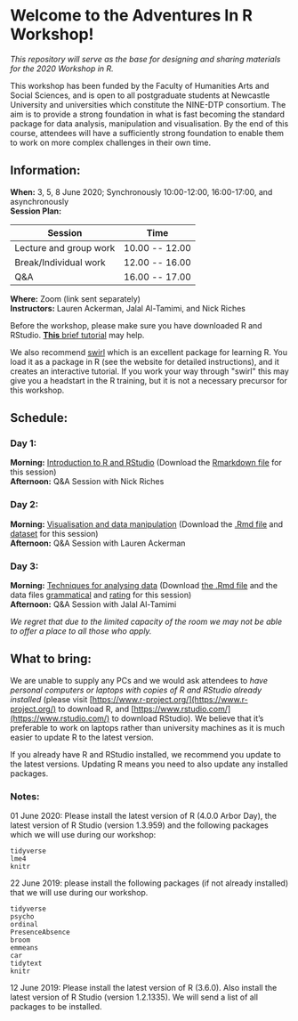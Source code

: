 # Welcome to the Adventures In R Workshop!

*This repository will serve as the base for designing and sharing materials for the 2020 Workshop in R.*

This workshop has been funded by the Faculty of Humanities Arts and Social Sciences, and is open to all postgraduate students at Newcastle University and universities which constitute the NINE-DTP consortium. The aim is to provide a strong foundation in what is fast becoming the standard package for data analysis, manipulation and visualisation. By the end of this course, attendees will have a sufficiently strong foundation to enable them to work on more complex challenges in their own time.

## Information:

**When:** 3, 5, 8 June 2020; Synchronously 10:00-12:00, 16:00-17:00, and asynchronously  
**Session Plan:**

| Session | Time |
| --- | --- |
|Lecture and group work|10.00 -- 12.00|
|Break/Individual work|12.00 -- 16.00|
|Q&A|16.00 -- 17.00|

**Where:** Zoom (link sent separately)  
**Instructors:** Lauren Ackerman, Jalal Al-Tamimi, and Nick Riches  

Before the workshop, please make sure you have downloaded R and RStudio. [**This** brief tutorial](docs/Setting_Up.nb.html) may help.

We also recommend [swirl](https://swirlstats.com/) which is an excellent package for learning R. You load it as a package in R (see the website for detailed instructions), and it creates an interactive tutorial. If you work your way through "swirl" this may give you a headstart in the R training, but it is not a necessary precursor for this workshop.

## Schedule:


### Day 1:

**Morning:** [Introduction to R and RStudio]() (Download the [Rmarkdown file]() for this session)  
**Afternoon:** Q&A Session with Nick Riches

### Day 2:

**Morning:** [Visualisation and data manipulation]() (Download the [.Rmd file]() and [dataset]() for this session)  
**Afternoon:** Q&A Session with Lauren Ackerman

### Day 3:

**Morning:** [Techniques for analysing data]() (Download [the .Rmd file]() and the data files [grammatical](data/grammatical.csv) and [rating](data/rating.csv) for this session)  
**Afternoon:** Q&A Session with Jalal Al-Tamimi


*We regret that due to the limited capacity of the room we may not be able to offer a place to all those who apply.*

## What to bring: 

We are unable to supply any PCs and we would ask attendees to *have personal computers or laptops with copies of R and RStudio already installed*
(please visit  [https://www.r-project.org/](https://www.r-project.org/) to download R, and [https://www.rstudio.com/](https://www.rstudio.com/) to download RStudio). We believe that it’s preferable to work on laptops rather than university machines as it is much easier to update R to the latest version.

If you already have R and RStudio installed, we recommend you update to the latest versions. Updating R means you need to also update any installed packages. 

### Notes:

01 June 2020: Please install the latest version of R (4.0.0 Arbor Day), the latest version of R Studio (version 1.3.959) and the following packages which we will use during our workshop:  

```
tidyverse
lme4
knitr
```

22 June 2019: please install the following packages (if not already installed) that we will use during our workshop. 

```
tidyverse
psycho
ordinal
PresenceAbsence
broom
emmeans
car
tidytext
knitr
```

12 June 2019: Please install the latest version of R (3.6.0). Also install the latest version of R Studio (version 1.2.1335). We will send a list of all packages to be installed.


